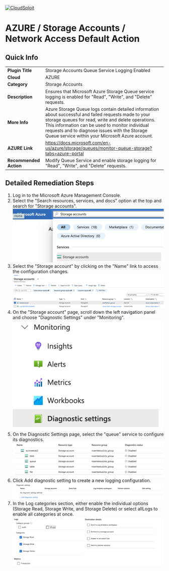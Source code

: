 
[![CloudSploit](https://cloudsploit.com/img/logo-new-big-text-100.png "CloudSploit")](https://cloudsploit.com)

# AZURE / Storage Accounts / Network Access Default Action

## Quick Info

| | |
|-|-|
| **Plugin Title** | Storage Accounts Queue Service Logging Enabled |
| **Cloud** | AZURE |
| **Category** | Storage Accounts |
| **Description** | Ensures that Microsoft Azure Storage Queue service logging is enabled for "Read", "Write", and "Delete" requests. |
| **More Info** | Azure Storage Queue logs contain detailed information about successful and failed requests made to your storage queues for read, write and delete operations. This information can be used to monitor individual requests and to diagnose issues with the Storage Queue service within your Microsoft Azure account. |
| **AZURE Link** | https://docs.microsoft.com/en-us/azure/storage/queues/monitor-queue-storage?tabs=azure-portal |
| **Recommended Action** | Modify Queue Service and enable storage logging for "Read", "Write", and "Delete" requests. |

## Detailed Remediation Steps

1. Log in to the Microsoft Azure Management Console.
2. Select the "Search resources, services, and docs" option at the top and search for "Storage accounts".</br> <img src="/resources/azure/storageaccounts/storage-accounts-queue-service-logging-enabled/step2.png"/>
3. Select the "Storage account" by clicking on the "Name" link to access the configuration changes. </br> <img src="/resources/azure/storageaccounts/storage-accounts-queue-service-logging-enabled/step3.png"/>
4. On the "Storage account" page, scroll down the left navigation panel and choose "Diagnostic Settings" under "Monitoring". </br> <img src="/resources/azure/storageaccounts/storage-accounts-queue-service-logging-enabled/step4.png"/>
5. On the Diagnostic Settings page, select the "queue" service to configure its diagnostics. </br> <img src="/resources/azure/storageaccounts/storage-accounts-queue-service-logging-enabled/step5.png"/>
6. Click Add diagnostic setting to create a new logging configuration. </br> <img src="/resources/azure/storageaccounts/storage-accounts-queue-service-logging-enabled/step6.png"/>
7. In the Log categories section, either enable the individual options (Storage Read, Storage Write, and Storage Delete) or select allLogs to enable all categories at once. </br> <img src="/resources/azure/storageaccounts/storage-accounts-queue-service-logging-enabled/step7.png"/>